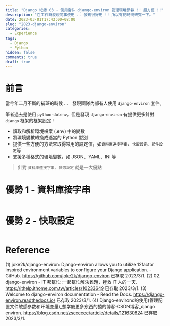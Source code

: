 ```yaml
---
title: "Django 紀錄 03 - 使用套件 django-environ 管理環境參數 !! 超方便 !!"
description: "在工作時發現同事使用 .. 發現很好用 !! 所以有花時間研究一下。"
date: 2023-03-01T17:43:00+08:00
slug: "2023-django-environ"
categories:
  - Experience
tags:
  - Django
  - Python
hidden: false
comments: true
draft: true
---
```


# 前言

當今年二月不斷的補班的時候 ...　發現團隊內部有人使用 `django-environ` 套件。

筆者過去是使用 `python-dotenv`。但是發現 `django-environ` 有提供更多針對 `django` 框架的框架設定 !

- 讀取和解析環境檔案 (.env) 中的變數
- 將環境變數轉換成適當的 Python 型別
- 提供一些方便的方法來取得常用的設定值，如`資料庫連接字串`、`快取設定`、`郵件設定`等
- 支援多種格式的環境變數，如 JSON、YAML、INI 等

> 針對 `資料庫連接字串`、`快取設定` 就是一大優點

# 優勢 1 - 資料庫接字串

```
```

# 優勢 2 - 快取設定

```
```

# Reference
(1) joke2k/django-environ: Django-environ allows you to utilize 12factor inspired environment variables to configure your Django application. - GitHub. https://github.com/joke2k/django-environ 已存取 2023/3/1.
(2) 02. django-environ - iT 邦幫忙::一起幫忙解決難題，拯救 IT 人的一天. https://ithelp.ithome.com.tw/articles/10233649 已存取 2023/3/1.
(3) Welcome to django-environ documentation - Read the Docs. https://django-environ.readthedocs.io/ 已存取 2023/3/1.
(4) Django-environd的使用(管理配置文件敏感参数和环境变量)_想学废更多东西的猿的博客-CSDN博客_django environ. https://blog.csdn.net/zscccccc/article/details/121630824 已存取 2023/3/1.